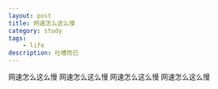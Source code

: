 ```yaml
---
layout: post
title: 网速怎么这么慢
category: study
tags:
    - life
description: 吐槽而已
---
```


网速怎么这么慢
网速怎么这么慢
网速怎么这么慢
网速怎么这么慢
